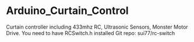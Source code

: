 # Arduino_Curtain_Control
Curtain controller including 433mhz RC, Ultrasonic Sensors, Monster Motor Drive.
You need to have RCSwitch.h installed Git repo: sui77/rc-switch
